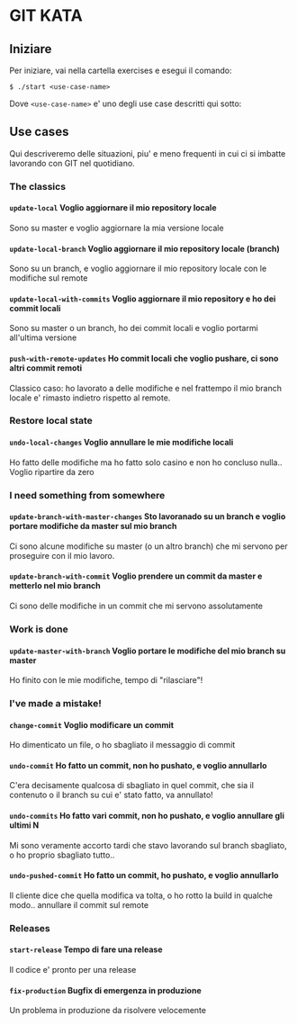 # GIT KATA

## Iniziare

Per iniziare, vai nella cartella exercises e esegui il comando:

    $ ./start <use-case-name>

Dove `<use-case-name>` e' uno degli use case descritti qui sotto:

## Use cases

Qui descriveremo delle situazioni, piu' e meno frequenti in cui ci si
imbatte lavorando con GIT nel quotidiano.

### The classics

#### `update-local` Voglio aggiornare il mio repository locale

Sono su master e voglio aggiornare la mia versione locale

#### `update-local-branch` Voglio aggiornare il mio repository locale (branch)

Sono su un branch, e voglio aggiornare il mio repository locale con le
    modifiche sul remote

#### `update-local-with-commits` Voglio aggiornare il mio repository e ho dei commit locali

Sono su master o un branch, ho dei commit locali e voglio portarmi
all'ultima versione

#### `push-with-remote-updates` Ho commit locali che voglio pushare, ci sono altri commit remoti

Classico caso: ho lavorato a delle modifiche e nel frattempo il mio
branch locale e' rimasto indietro rispetto al remote.

### Restore local state

#### `undo-local-changes` Voglio annullare le mie modifiche locali

Ho fatto delle modifiche ma ho fatto solo casino e non ho concluso nulla.. Voglio ripartire da zero

### I need something from somewhere

#### `update-branch-with-master-changes` Sto lavoranado su un branch e voglio portare modifiche da master sul mio branch

Ci sono alcune modifiche su master (o un altro branch) che mi servono per proseguire con il mio lavoro.

#### `update-branch-with-commit` Voglio prendere un commit da master e metterlo nel mio branch

Ci sono delle modifiche in un commit che mi servono assolutamente

### Work is done

#### `update-master-with-branch` Voglio portare le modifiche del mio branch su master

Ho finito con le mie modifiche, tempo di "rilasciare"!

### I've made a mistake!

#### `change-commit` Voglio modificare un commit

Ho dimenticato un file, o ho sbagliato il messaggio di commit

#### `undo-commit` Ho fatto un commit, non ho pushato, e voglio annullarlo

C'era decisamente qualcosa di sbagliato in quel commit, che sia il
contenuto o il branch su cui e' stato fatto, va annullato!

#### `undo-commits` Ho fatto vari commit, non ho pushato, e voglio annullare gli ultimi N

Mi sono veramente accorto tardi che stavo lavorando sul branch
sbagliato, o ho proprio sbagliato tutto..

#### `undo-pushed-commit` Ho fatto un commit, ho pushato, e voglio annullarlo

Il cliente dice che quella modifica va tolta, o ho rotto la build in
qualche modo.. annullare il commit sul remote

### Releases

#### `start-release` Tempo di fare una release

Il codice e' pronto per una release

#### `fix-production` Bugfix di emergenza in produzione

Un problema in produzione da risolvere velocemente
